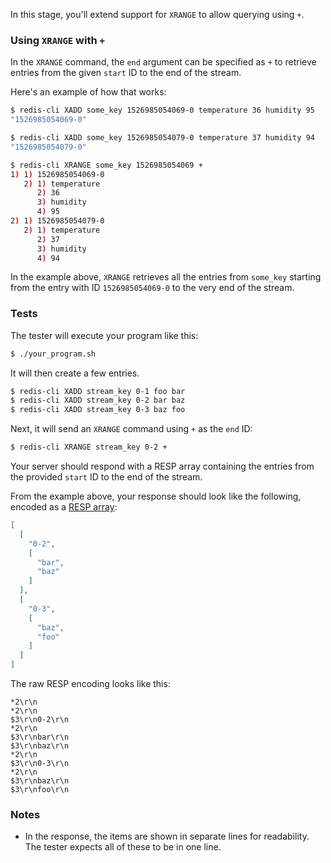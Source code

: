 In this stage, you'll extend support for `XRANGE` to allow querying using `+`.

### Using `XRANGE` with `+`

In the `XRANGE` command, the `end` argument can be specified as `+` to retrieve entries from the given `start` ID to the end of the stream.

Here's an example of how that works:

```bash
$ redis-cli XADD some_key 1526985054069-0 temperature 36 humidity 95
"1526985054069-0"

$ redis-cli XADD some_key 1526985054079-0 temperature 37 humidity 94
"1526985054079-0"

$ redis-cli XRANGE some_key 1526985054069 +
1) 1) 1526985054069-0
   2) 1) temperature
      2) 36
      3) humidity
      4) 95
2) 1) 1526985054079-0
   2) 1) temperature
      2) 37
      3) humidity
      4) 94
```

In the example above, `XRANGE` retrieves all the entries from `some_key` starting from the entry with ID `1526985054069-0` to the very end of the stream.

### Tests

The tester will execute your program like this:

```bash
$ ./your_program.sh
```

It will then create a few entries.

```bash
$ redis-cli XADD stream_key 0-1 foo bar
$ redis-cli XADD stream_key 0-2 bar baz
$ redis-cli XADD stream_key 0-3 baz foo
```

Next, it will send an `XRANGE` command using `+` as the `end` ID:

```bash
$ redis-cli XRANGE stream_key 0-2 +
```

Your server should respond with a RESP array containing the entries from the provided `start` ID to the end of the stream.

From the example above, your response should look like the following, encoded as a [RESP array](https://redis.io/docs/latest/develop/reference/protocol-spec/#arrays):

```json
[
  [
    "0-2",
    [
      "bar",
      "baz"
    ]
  ],
  [
    "0-3",
    [
      "baz",
      "foo"
    ]
  ]
]
```

The raw RESP encoding looks like this:

```text
*2\r\n
*2\r\n
$3\r\n0-2\r\n
*2\r\n
$3\r\nbar\r\n
$3\r\nbaz\r\n
*2\r\n
$3\r\n0-3\r\n
*2\r\n
$3\r\nbaz\r\n
$3\r\nfoo\r\n
```

### Notes
- In the response, the items are shown in separate lines for readability. The tester expects all of these to be in one line.
